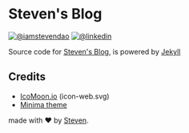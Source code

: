 # Steven's Blog
[![@iamstevendao](https://img.shields.io/badge/twitter-@iamstevendao-blue.svg)](https://twitter.com/iamstevendao) [![@linkedin](https://img.shields.io/badge/LinkedIn-@iamstevendao-blue.svg)](https://www.linkedin.com/in/steven-dao-b9a065127/)  

Source code for [Steven's Blog](https://iamstevendao.github.io/blog/), is powered by [Jekyll](https://github.com/jekyll/jekyll)


## Credits
- [IcoMoon.io](https://icomoon.io/) (icon-web.svg)
- [Minima theme](https://github.com/jekyll/minima)

made with &#x2764; by [Steven](https://github.com/iamstevendao).